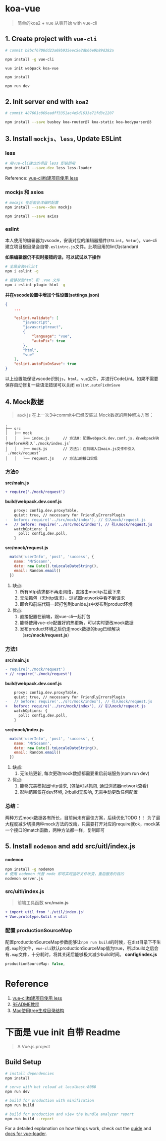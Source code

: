 # koa-vue
> 简单的koa2 + vue 从零开始 with vue-cli

## 1. Create project with `vue-cli`
``` bash
# commit b8bcf6708dd23a69b935eec5e2db66e9b89d382a

npm install -g vue-cli

vue init webpack koa-vue

npm install

npm run dev
```

## 2. Init server end with `koa2`
``` bash
# commit 487661c869eadff3351ac4e5d1633e71fd3c2207

npm install --save busboy koa-router@7 koa-static koa-bodyparser@3
```

## 3. Install `mockjs`、`less`, Update ESLint
### less
``` bash
# 用vue-cli建立的项目 less 即装即用
npm install --save-dev less less-loader
```
Reference: [vue-cli构建项目使用 less](https://www.cnblogs.com/zhuzhenwei918/p/6870340.html?utm_source=itdadao&utm_medium=referral)

### mockjs 和 axios
``` bash
# mockjs 在后面会详细的配置
npm install --save--dev mockjs

npm install --save axios
```

### eslint
本人使用的编辑器为vscode，安装对应的编辑器插件(`ESLint`，`Vetur`)。vue-cli建立项目根目录会自带`.eslintrc.js`文件。此项目用的lint为standard

**如果编辑器仍不实时报错的话，可以试试以下操作**
``` bash
# 全局安装eslint
npm i eslint -g

# 能够校验html 和 .vue 文件
npm i eslint-plugin-html -g
```

**并在vscode设置中增加个性设置(settings.json)**

``` json
{
    ...

    "eslint.validate": [
        "javascript",
        "javascriptreact",
        {
            "language": "vue",
            "autoFix": true
        },
        "html",
        "vue"
    ],
    "eslint.autoFixOnSave": true
}
```
以上设置能保证vscode识别`js`，`html`，`vue`文件，并进行CodeLint。如果不需要保存自动修复一些语法错误可以关闭 `eslint.autoFixOnSave`

## 4. Mock数据
> `mockjs` 在上一次3中commit中已经安装过
Mock数据的两种解决方案：
```
.
├── src
│   ├── mock
│   │   ├── index.js      // 方法0：配置webpack.dev.conf.js，在webpack钩子before来引入`./mock/index.js`
│   │   ├── mock.js       // 方法1：在前端入口main.js文件中引入`./mock/request`
│   │   └── request.js    // 方法1的接口实现
```
### 方法0
**src/main.js**
``` diff
+ require('./mock/request')
```
**build/webpack.dev.conf.js**
```diff
    proxy: config.dev.proxyTable,
    quiet: true, // necessary for FriendlyErrorsPlugin
-   before: require('../src/mock/index'), // 引入mock/request.js
+   // before: require('../src/mock/index'), // 引入mock/request.js
    watchOptions: {
      poll: config.dev.poll,
    }
```
**src/mock/request.js**
``` javascript
  match('userInfo', 'post', 'success', {
    name: 'MrSosann',
    date: new Date().toLocaleDateString(),
    email: Random.email()
  })
```
1. 缺点:
    1. 所有http请求都不再走网络，直接由mockjs拦截下来
    2. 无法抓包（无http请求），浏览器network中看不到请求
    3. 即会和前端代码一起打包到bunlde.js中发布到product环境
2. 优点:
    1. 直接配置在前端，跟vue-cli一起打包
    2. 能够使用vue-cle配置好的热更新，可以实时更改mock数据
    3. 发布product环境之后仍走mock数据的bug已经解决（**src/mock/request.js**）

### 方法1
**src/main.js**
``` diff
- require('./mock/request')
+ // require('./mock/request')
```
**build/webpack.dev.conf.js**
```diff
    proxy: config.dev.proxyTable,
    quiet: true, // necessary for FriendlyErrorsPlugin
-   // before: require('../src/mock/index'), // 引入mock/request.js
+   before: require('../src/mock/index'), // 引入mock/request.js
    watchOptions: {
      poll: config.dev.poll,
    }
```
**src/mock/index.js**
``` javascript
  match('userInfo', 'post', 'success', {
    name: 'MrSosann',
    date: new Date().toLocaleDateString(),
    email: Random.email()
  })
```
1. 缺点:
    1. 无法热更新, 每次更改mock数据都需要重启前端服务(npm run dev)
2. 优点:
    1. 能够完美模拟出http请求, (包括可以抓包, 通过浏览器network查看)
    2. 影响范围仅在dev环境, 对build无影响, 无需手动更改任何配置

### 总结：
两种方式mock数据各有所长，目前尚未有最佳方案，后续优化TODO！！
为了最大程度减少切换两种mock方法的改动，只需要打开对应的require就ok，mock某一个接口的match函数，两种方法都一样，复制即可

## 5. Install `nodemon` and add src/uitl/index.js
### `nodemon`
``` bash
npm install -g nodemon
# 使用 nodemon 代替 node 即可实现监听文件改变，重启服务的目的
nodemon server.js
```

### src/uitl/index.js
> 前端工具函数
**src/main.js**
``` diff
+ import util from './util/index.js'
+ Vue.prototype.$util = util
```

### 配置 productionSourceMap
配置productionSourceMap参数能够让`npm run build`的时候，在dist目录下不生成`.map`的文件，`vue-cli`默认productionSourceMap值为true，所以build之后会有`.map`文件，十分耗时，将其关闭后能够极大减少build时间。
**config/index.js**
``` javascript
productionSourceMap: false,
```

# Reference
1. [vue-cli构建项目使用 less](https://www.cnblogs.com/zhuzhenwei918/p/6870340.html?utm_source=itdadao&utm_medium=referral)
2. [README教程](https://github.com/guodongxiaren/README)
3. [Mac使用tree生成目录结构](https://blog.csdn.net/qq673318522/article/details/53713903)

# 下面是 vue init 自带 Readme

> A Vue.js project

## Build Setup

``` bash
# install dependencies
npm install

# serve with hot reload at localhost:8080
npm run dev

# build for production with minification
npm run build

# build for production and view the bundle analyzer report
npm run build --report
```

For a detailed explanation on how things work, check out the [guide](http://vuejs-templates.github.io/webpack/) and [docs for vue-loader](http://vuejs.github.io/vue-loader).
